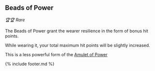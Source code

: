 ## Beads of Power

_🏆🏆 Rare_ 

The Beads of Power grant the wearer resilience in the form of bonus hit points.

While wearing it, your total maximum hit points will be slightly increased.

This is a less powerful form of the [Amulet of Power](amulet_of_power.md)


{% include footer.md %}